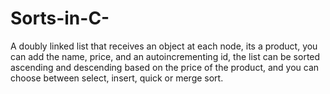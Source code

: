 # Sorts-in-C-
A doubly linked list that receives an object at each node, its a product, you can add the name, price, and an autoincrementing id, the list can be sorted ascending and descending based on the price of the product, and you can choose between select, insert, quick or merge sort.
